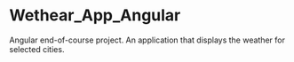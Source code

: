 # Wethear_App_Angular
Angular end-of-course project. An application that displays the weather for selected cities.
